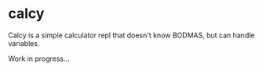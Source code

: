 # calcy
Calcy is a simple calculator repl that doesn't know BODMAS, but can handle variables. 

Work in progress...
